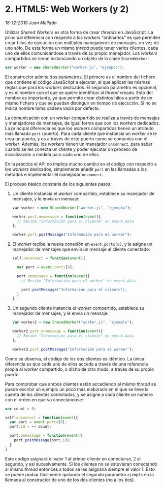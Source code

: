# 2. HTML5: Web Workers (y 2)

_18-12-2010_ _Juan Mellado_

Utilizar _Shared Workers_ es otra forma de crear _threads_ en JavaScript. La principal diferencia con respecto a los _workers_ "ordinarios" es que permiten crear hilos de ejecución con múltiples manejadores de mensajes, en vez de uno sólo. De esta forma un mismo _thread_ puede tener varios clientes, cada uno de ellos comunicándose a través de su propio manejador.
Los _workers_ compartidos se crean instanciando un objeto de la clase ```SharedWorker```:

```javascript
var worker = new SharedWorker("worker.js", "ejemplo");
```

El constructor admite dos parámetros. El primero es el nombre del fichero que contiene el código JavaScript a ejecutar, al que aplican las mismas reglas que para los _workers_ dedicados. El segundo parámetro es opcional, y es el nombre con el que se quiere identificar al _thread_ creado. Esto del nombre es importante, ya que permite crear distintos hilos a partir de un mismo fichero y que se puedan distinguir en tiempo de ejecución. Si no se indica nombre toma cadena vacía por defecto.

La comunicación con un _worker_ compartido se realiza a través de mensajes y manejadores de mensajes, de igual forma que con los _workers_ dedicados. La principal diferencia es que los _workers_ compartidos tienen un atributo más llamado ```port``` (puerto). Para cada cliente que instancia un _worker_ se le crea un puerto, y es a través de este puerto como se comunica con el _worker_. Además, los _workers_ tienen un manejador ```onconnect```, para saber cuando se les conecta un cliente y poder ejecutar un proceso de inicialización a medida para cada uno de ellos.

En la práctica el API no implica mucho cambio en el código con respecto a los _workers_ dedicados, simplemente añadir ```port``` en las llamadas a los métodos e implementar el manejador ```onconnect```.

El proceso básico constaría de los siguientes pasos:

1. Un cliente instancia el _worker_ compartido, establece su manejador de mensajes, y le envía un mensaje:

    ```javascript
    var worker = new SharedWorker("worker.js", "ejemplo");

    worker.port.onmessage = function(event){
      // Recibe "Información para el cliente" en event.data
    };

    worker.port.postMessage("Información para el worker");
    ```

2. El _worker_ recibe la nueva conexión en ```event.ports[0]```, y le asigna un manejador de mensajes que envía un mensaje al cliente conectado:

    ```javascript
    self.onconnect = function(event){

      var port = event.ports[0];

      port.onmessage = function(event){
        // Recibe "Información para el worker" en event.data

        port.postMessage("Información para el cliente");
      }
    }
    ```

3. Un segundo cliente instancia el _worker_ compartido, establece su manejador de mensajes, y le envía un mensaje:

    ```javascript
    var worker2 = new SharedWorker("worker.js", "ejemplo");

    worker2.port.onmessage = function(event){
      // Recibe "Información para el cliente" en event.data
    };

    worker2.port.postMessage("Información para el worker");
    ```

Como se observa, el código de los dos clientes es idéntico. La única diferencia es que cada uno de ellos accede a través de una referencia propia al _worker_ compartido, o dicho de otro modo, a través de su propio puerto.

Para comprobar que ambos clientes están accediendo al mismo _thread_ se puede escribir un ejemplo un poco más elaborado en el que se lleve la cuenta de los clientes conectados, y se asigne a cada cliente un número con el orden en que va conectándose:

```javascript
var count = 0;

self.onconnect = function(event){
  var port = event.ports[0];
  port.id = ++ count;

  port.onmessage = function(event){
    port.postMessage(port.id);
  }
}
```

Este código asignará el valor 1 al primer cliente en conectarse, 2 al segundo, y así sucesivamente. Si los clientes no se estuvieran conectando al mismo _thread_ entonces a todos se les asignaría siempre el valor 1. Esto se puede probar fácilmente quitando el segundo parámetro ```ejemplo``` en la llamada al constructor de uno de los dos clientes (no a los dos).
